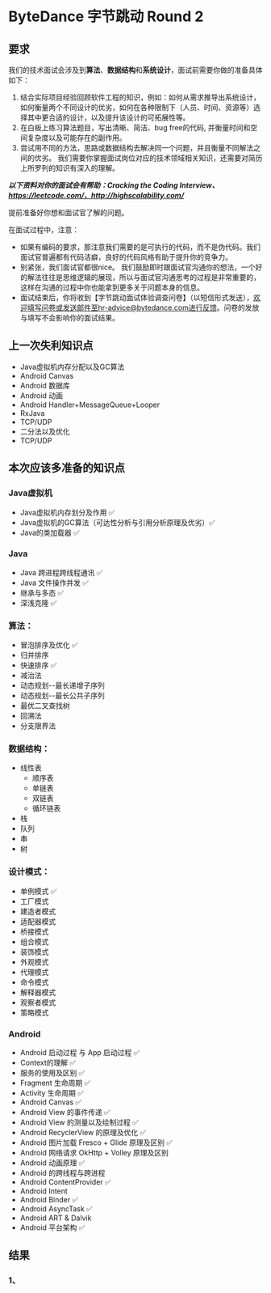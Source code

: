 # ByteDance 字节跳动 Round 2

## 要求

我们的技术面试会涉及到**算法**、**数据结构**和**系统设计**，面试前需要你做的准备具体如下：

1. 结合实际项目经验回顾软件工程的知识，例如：如何从需求推导出系统设计，如何衡量两个不同设计的优劣，如何在各种限制下（人员、时间、资源等）选择其中更合适的设计，以及提升该设计的可拓展性等。
2. 在白板上练习算法题目，写出清晰、简洁、bug free的代码, 并衡量时间和空间复杂度以及可能存在的副作用。
3. 尝试用不同的方法，思路或数据结构去解决同一个问题，并且衡量不同解法之间的优劣。
我们需要你掌握面试岗位对应的技术领域相关知识，还需要对简历上所罗列的知识有深入的理解。

***以下资料对你的面试会有帮助：Cracking the Coding Interview、https://leetcode.com/、http://highscalability.com/***

提前准备好你想和面试官了解的问题。 

在面试过程中，注意：
* 如果有编码的要求，那注意我们需要的是可执行的代码，而不是伪代码。我们面试官普遍都有代码洁癖，良好的代码风格有助于提升你的竞争力。 
* 别紧张，我们面试官都很nice。
我们鼓励即时跟面试官沟通你的想法，一个好的解法往往是思维逻辑的展现，所以与面试官沟通思考的过程是非常重要的，这样在沟通的过程中你也能拿到更多关于问题本身的信息。
* 面试结束后，你将收到【字节跳动面试体验调查问卷】（以短信形式发送），欢迎填写问卷或发送邮件至hr-advice@bytedance.com进行反馈。问卷的发放与填写不会影响你的面试结果。

## 上一次失利知识点

* Java虚拟机内存分配以及GC算法
* Android Canvas
* Android 数据库
* Android 动画
* Android Handler+MessageQueue+Looper
* RxJava
* TCP/UDP
* 二分法以及优化
* TCP/UDP

## 本次应该多准备的知识点

### Java虚拟机

* Java虚拟机内存划分及作用 ✅
* Java虚拟机的GC算法（可达性分析与引用分析原理及优劣）✅
* Java的类加载器 ✅

### Java

* Java 跨进程跨线程通讯 ✅
* Java 文件操作并发 ✅
* 继承与多态 ✅
* 深浅克隆 ✅

### 算法： 

* 冒泡排序及优化 ✅
* 归并排序
* 快速排序 ✅
* 减治法                                                      
* 动态规划--最长递增子序列
* 动态规划--最长公共子序列
* 最优二叉查找树
* 回溯法
* 分支限界法

### 数据结构：

* 线性表
    * 顺序表
    * 单链表
    * 双链表
    * 循环链表
* 栈
* 队列
* 串
* 树

### 设计模式：

* 单例模式 ✅
* 工厂模式
* 建造者模式
* 适配器模式
* 桥接模式
* 组合模式
* 装饰模式
* 外观模式
* 代理模式
* 命令模式
* 解释器模式
* 观察者模式
* 策略模式

### Android

* Android 启动过程 与 App 启动过程 ✅
* Context的理解 ✅
* 服务的使用及区别 ✅  
* Fragment 生命周期 ✅
* Activity 生命周期 ✅
* Android Canvas ✅
* Android View 的事件传递 ✅
* Android View 的测量以及绘制过程 ✅
* Android RecyclerView 的原理及优化 ✅
* Android 图片加载 Fresco + Glide 原理及区别 ✅
* Android 网络请求 OkHttp + Volley 原理及区别
* Android 动画原理 ✅
* Android 的跨线程与跨进程
* Android ContentProvider ✅
* Android Intent
* Android Binder ✅
* Android AsyncTask ✅
* Android ART & Dalvik
* Android 平台架构 ✅


## 结果

### 1、